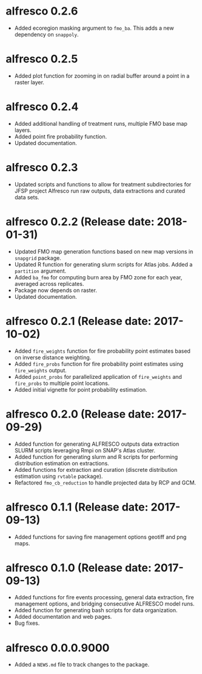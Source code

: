 # alfresco 0.2.6

* Added ecoregion masking argument to `fmo_ba`. This adds a new dependency on `snappoly`.

# alfresco 0.2.5

* Added plot function for zooming in on radial buffer around a point in a raster layer.

# alfresco 0.2.4

* Added additional handling of treatment runs, multiple FMO base map layers.
* Added point fire probability function.
* Updated documentation.

# alfresco 0.2.3

* Updated scripts and functions to allow for treatment subdirectories for JFSP project Alfresco run raw outputs, data extractions and curated data sets.

# alfresco 0.2.2 (Release date: 2018-01-31)

* Updated FMO map generation functions based on new map versions in `snapgrid` package.
* Updated R function for generating slurm scripts for Atlas jobs. Added a `partition` argument.
* Added `ba_fmo` for computing burn area by FMO zone for each year, averaged across replicates.
* Package now depends on raster.
* Updated documentation.

# alfresco 0.2.1 (Release date: 2017-10-02)

* Added `fire_weights` function for fire probability point estimates based on inverse distance weighting.
* Added `fire_probs` function for fire probability point estimates using `fire_weights` output.
* Added `point_probs` for parallelized application of `fire_weights` and `fire_probs` to multiple point locations.
* Added initial vignette for point probability estimation.

# alfresco 0.2.0 (Release date: 2017-09-29)

* Added function for generating ALFRESCO outputs data extraction SLURM scripts leveraging Rmpi on SNAP's Atlas cluster.
* Added function for generating slurm and R scripts for performing distribution estimation on extractions.
* Added functions for extraction and curation (discrete distribution estimation using `rvtable` package).
* Refactored `fmo_cb_reduction` to handle projected data by RCP and GCM.

# alfresco 0.1.1 (Release date: 2017-09-13)

* Added functions for saving fire management options geotiff and png maps.

# alfresco 0.1.0 (Release date: 2017-09-13)

* Added functions for fire events processing, general data extraction, fire management options, and bridging consecutive ALFRESCO model runs.
* Added function for generating bash scripts for data organization.
* Added documentation and web pages.
* Bug fixes.

# alfresco 0.0.0.9000

* Added a `NEWS.md` file to track changes to the package.
